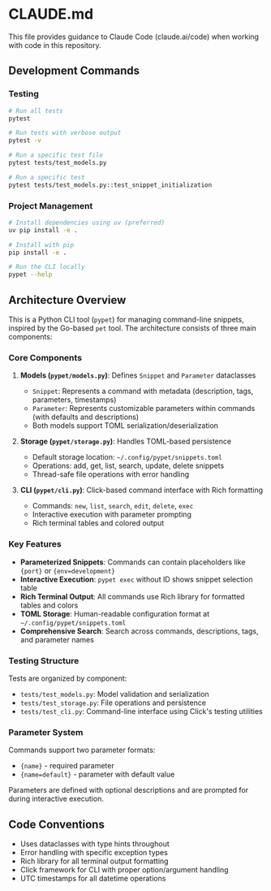 # CLAUDE.md

This file provides guidance to Claude Code (claude.ai/code) when working with code in this repository.

## Development Commands

### Testing
```bash
# Run all tests
pytest

# Run tests with verbose output
pytest -v

# Run a specific test file
pytest tests/test_models.py

# Run a specific test
pytest tests/test_models.py::test_snippet_initialization
```

### Project Management
```bash
# Install dependencies using uv (preferred)
uv pip install -e .

# Install with pip
pip install -e .

# Run the CLI locally
pypet --help
```

## Architecture Overview

This is a Python CLI tool (`pypet`) for managing command-line snippets, inspired by the Go-based `pet` tool. The architecture consists of three main components:

### Core Components

1. **Models (`pypet/models.py`)**: Defines `Snippet` and `Parameter` dataclasses
   - `Snippet`: Represents a command with metadata (description, tags, parameters, timestamps)
   - `Parameter`: Represents customizable parameters within commands (with defaults and descriptions)
   - Both models support TOML serialization/deserialization

2. **Storage (`pypet/storage.py`)**: Handles TOML-based persistence
   - Default storage location: `~/.config/pypet/snippets.toml`
   - Operations: add, get, list, search, update, delete snippets
   - Thread-safe file operations with error handling

3. **CLI (`pypet/cli.py`)**: Click-based command interface with Rich formatting
   - Commands: `new`, `list`, `search`, `edit`, `delete`, `exec`
   - Interactive execution with parameter prompting
   - Rich terminal tables and colored output

### Key Features

- **Parameterized Snippets**: Commands can contain placeholders like `{port}` or `{env=development}`
- **Interactive Execution**: `pypet exec` without ID shows snippet selection table
- **Rich Terminal Output**: All commands use Rich library for formatted tables and colors
- **TOML Storage**: Human-readable configuration format at `~/.config/pypet/snippets.toml`
- **Comprehensive Search**: Search across commands, descriptions, tags, and parameter names

### Testing Structure

Tests are organized by component:
- `tests/test_models.py`: Model validation and serialization
- `tests/test_storage.py`: File operations and persistence
- `tests/test_cli.py`: Command-line interface using Click's testing utilities

### Parameter System

Commands support two parameter formats:
- `{name}` - required parameter
- `{name=default}` - parameter with default value

Parameters are defined with optional descriptions and are prompted for during interactive execution.

## Code Conventions

- Uses dataclasses with type hints throughout
- Error handling with specific exception types
- Rich library for all terminal output formatting
- Click framework for CLI with proper option/argument handling
- UTC timestamps for all datetime operations
